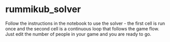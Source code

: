 # rummikub_solver

Follow the instructions in the notebook to use the solver - the first cell is run once and the second cell is a continuous loop that follows the game flow. Just edit the number of people in your game and you are ready to go.
